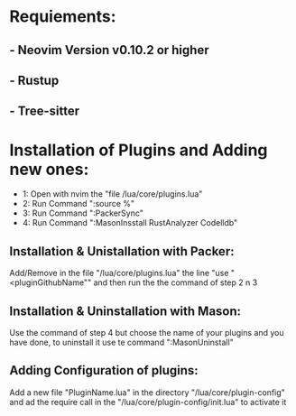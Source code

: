 # Requiements:
## - Neovim Version v0.10.2 or higher
## - Rustup
## - Tree-sitter

# Installation of Plugins and Adding new ones:
- 1: Open with nvim the "file /lua/core/plugins.lua"
- 2: Run Command ":source %"
- 3: Run Command ":PackerSync"
- 4: Run Command ":MasonInsstall RustAnalyzer Codelldb"
## Installation & Unistallation with Packer:
Add/Remove in the file "/lua/core/plugins.lua" the line "use "<pluginGithubName"" and then run the the command of step 2 n 3

## Installation & Uninstallation with Mason:
Use the command of step 4 but choose the name of your plugins and you have done, to uninstall it use te command ":MasonUninstall"

## Adding Configuration of plugins:
Add a new file "PluginName.lua" in the directory "/lua/core/plugin-config" and ad the require call in the "/lua/core/plugin-config/init.lua" to activate it
